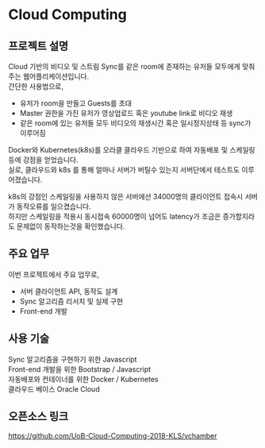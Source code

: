 # Cloud Computing

## 프로젝트 설명
Cloud 기반의 비디오 및 스트림 Sync를 같은 room에 존재하는 유저들 모두에게 맞춰주는 웹어플리케이션입니다.  
간단한 사용법으로,  


 * 유저가 room을 만들고 Guests를 초대  
 * Master 권한을 가진 유저가 영상업로드 혹은 youtube link로 비디오 재생  
 * 같은 room에 있는 유저들 모두 비디오의 재생시간 혹은 일시정지상태 등 sync가 이루어짐  

Docker와 Kubernetes(k8s)를 오라클 클라우드 기반으로 하여 자동배포 및 스케일링 등에 강점을 얻었습니다.  
실로, 클라우드와 k8s 를 통해 얼마나 서버가 버틸수 있는지 서버단에서 테스트도 이루어졌습니다.  


k8s의 강점인 스케일링을 사용하지 않은 서버에선 34000명의 클라이언트 접속시 서버가 동작오류를 일으켰습니다.  
하지만 스케일링을 적용시 동시접속 60000명이 넘어도 latency가 조금은 증가할지라도 문제없이 동작하는것을 확인했습니다.  


## 주요 업무
이번 프로젝트에서 주요 업무로,  
 * 서버 클라이언트 API, 동작도 설계
 * Sync 알고리즘 리서치 및 실제 구현
 * Front-end 개발
 
## 사용 기술
Sync 알고리즘을 구현하기 위한 Javascript  
Front-end 개발을 위한 Bootstrap / Javascript  
자동배포와 컨테이너를 위한 Docker / Kubernetes  
클라우드 베이스 Oracle Cloud

## 오픈소스 링크
https://github.com/UoB-Cloud-Computing-2018-KLS/vchamber
